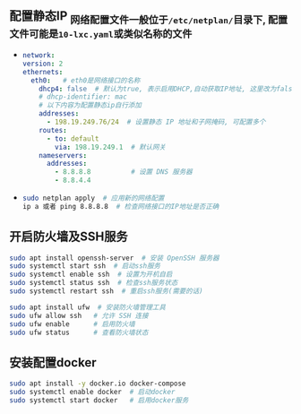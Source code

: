 ## 配置静态IP   <sub>网络配置文件一般位于`/etc/netplan/`目录下, 配置文件可能是`10-lxc.yaml`或类似名称的文件</sub>

- ```yaml
  network:
  version: 2
  ethernets:
    eth0:   # eth0是网络接口的名称
      dhcp4: false  # 默认为true, 表示启用DHCP,自动获取IP地址, 这里改为false
      # dhcp-identifier: mac
      # 以下内容为配置静态ip自行添加
      addresses:
        - 198.19.249.76/24  # 设置静态 IP 地址和子网掩码, 可配置多个
      routes:
        - to: default
          via: 198.19.249.1  # 默认网关
      nameservers:
        addresses:
          - 8.8.8.8          # 设置 DNS 服务器
          - 8.8.4.4
  ```

- ```bash
  sudo netplan apply  # 应用新的网络配置
  ip a 或者 ping 8.8.8.8  # 检查网络接口的IP地址是否正确
  ```

## 开启防火墙及SSH服务

```bash
sudo apt install openssh-server  # 安装 OpenSSH 服务器
sudo systemctl start ssh  # 启动ssh服务
sudo systemctl enable ssh  # 设置为开机自启
sudo systemctl status ssh  # 检查ssh服务状态
sudo systemctl restart ssh  # 重启ssh服务(需要的话)

sudo apt install ufw  # 安装防火墙管理工具
sudo ufw allow ssh   # 允许 SSH 连接
sudo ufw enable      # 启用防火墙
sudo ufw status      # 查看防火墙状态
```

## 安装配置docker

```bash
sudo apt install -y docker.io docker-compose
sudo systemctl enable docker  # 启动docker
sudo systemctl start docker   # 启用docker服务
```
